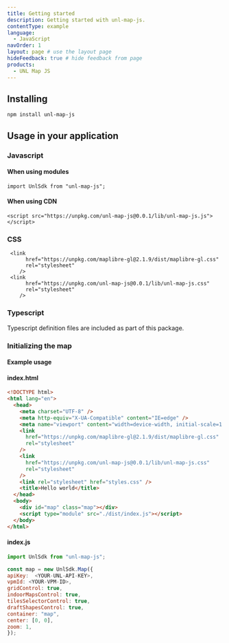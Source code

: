```yaml
---
title: Getting started
description: Getting started with unl-map-js.
contentType: example
language:
  - JavaScript
navOrder: 1
layout: page # use the layout page
hideFeedback: true # hide feedback from page
products:
  - UNL Map JS
---
```


## Installing

```
npm install unl-map-js
```

## Usage in your application

### Javascript

#### When using modules

```
import UnlSdk from "unl-map-js";
```

#### When using CDN

```
<script src="https://unpkg.com/unl-map-js@0.0.1/lib/unl-map-js.js"></script>
```

### CSS

```
 <link
      href="https://unpkg.com/maplibre-gl@2.1.9/dist/maplibre-gl.css"
      rel="stylesheet"
    />
 <link
      href="https://unpkg.com/unl-map-js@0.0.1/lib/unl-map-js.css"
      rel="stylesheet"
    />
```

### Typescript

Typescript definition files are included as part of this package.

### Initializing the map

#### Example usage

#### index.html

```html
<!DOCTYPE html>
<html lang="en">
  <head>
    <meta charset="UTF-8" />
    <meta http-equiv="X-UA-Compatible" content="IE=edge" />
    <meta name="viewport" content="width=device-width, initial-scale=1.0" />
    <link
      href="https://unpkg.com/maplibre-gl@2.1.9/dist/maplibre-gl.css"
      rel="stylesheet"
    />
    <link
      href="https://unpkg.com/unl-map-js@0.0.1/lib/unl-map-js.css"
      rel="stylesheet"
    />
    <link rel="stylesheet" href="styles.css" />
    <title>Hello world</title>
  </head>
  <body>
    <div id="map" class="map"></div>
    <script type="module" src="./dist/index.js"></script>
  </body>
</html>
```

#### index.js

```js
import UnlSdk from "unl-map-js";

const map = new UnlSdk.Map({
apiKey:  <YOUR-UNL-API-KEY>,
vpmId: <YOUR-VPM-ID>,
gridControl: true,
indoorMapsControl: true,
tilesSelectorControl: true,
draftShapesControl: true,
container: "map",
center: [0, 0],
zoom: 1,
});
```
